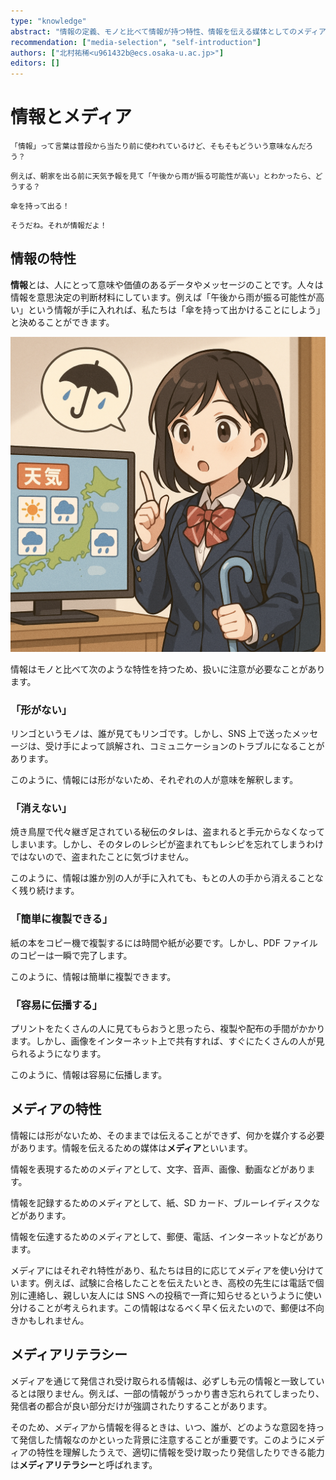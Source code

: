 ```yaml
---
type: "knowledge"
abstract: "情報の定義、モノと比べて情報が持つ特性、情報を伝える媒体としてのメディアについて学びます。"
recommendation: ["media-selection", "self-introduction"]
authors: ["北村祐稀<u961432b@ecs.osaka-u.ac.jp>"]
editors: []
---
```


# 情報とメディア

```:dialog:left:student2:question
「情報」って言葉は普段から当たり前に使われているけど、そもそもどういう意味なんだろう？
```

```:dialog:right:teacher1:normal
例えば、朝家を出る前に天気予報を見て「午後から雨が振る可能性が高い」とわかったら、どうする？
```

```:dialog:left:student2:exclamation
傘を持って出る！
```

```:dialog:right:teacher1:normal
そうだね。それが情報だよ！
```

## 情報の特性

**情報**とは、人にとって意味や価値のあるデータやメッセージのことです。人々は情報を意思決定の判断材料にしています。例えば「午後から雨が振る可能性が高い」という情報が手に入れれば、私たちは「傘を持って出かけることにしよう」と決めることができます。

![天気予報という情報をもとに行動を決定しています](/h30-informatics1/1-information-society-a/illustrations/weather-forecast.png)

情報はモノと比べて次のような特性を持つため、扱いに注意が必要なことがあります。

### 「形がない」

リンゴというモノは、誰が見てもリンゴです。しかし、SNS 上で送ったメッセージは、受け手によって誤解され、コミュニケーションのトラブルになることがあります。

このように、情報には形がないため、それぞれの人が意味を解釈します。

### 「消えない」

焼き鳥屋で代々継ぎ足されている秘伝のタレは、盗まれると手元からなくなってしまいます。しかし、そのタレのレシピが盗まれてもレシピを忘れてしまうわけではないので、盗まれたことに気づけません。

このように、情報は誰か別の人が手に入れても、もとの人の手から消えることなく残り続けます。

### 「簡単に複製できる」

紙の本をコピー機で複製するには時間や紙が必要です。しかし、PDF ファイルのコピーは一瞬で完了します。

このように、情報は簡単に複製できます。

### 「容易に伝播する」

プリントをたくさんの人に見てもらおうと思ったら、複製や配布の手間がかかります。しかし、画像をインターネット上で共有すれば、すぐにたくさんの人が見られるようになります。

このように、情報は容易に伝播します。

## メディアの特性

情報には形がないため、そのままでは伝えることができず、何かを媒介する必要があります。情報を伝えるための媒体は**メディア**といいます。

情報を表現するためのメディアとして、文字、音声、画像、動画などがあります。

情報を記録するためのメディアとして、紙、SD カード、ブルーレイディスクなどがあります。

情報を伝達するためのメディアとして、郵便、電話、インターネットなどがあります。

メディアにはそれぞれ特性があり、私たちは目的に応じてメディアを使い分けています。例えば、試験に合格したことを伝えたいとき、高校の先生には電話で個別に連絡し、親しい友人には SNS への投稿で一斉に知らせるというように使い分けることが考えられます。この情報はなるべく早く伝えたいので、郵便は不向きかもしれません。

## メディアリテラシー

メディアを通じて発信され受け取られる情報は、必ずしも元の情報と一致しているとは限りません。例えば、一部の情報がうっかり書き忘れられてしまったり、発信者の都合が良い部分だけが強調されたりすることがあります。

そのため、メディアから情報を得るときは、いつ、誰が、どのような意図を持って発信した情報なのかといった背景に注意することが重要です。このようにメディアの特性を理解したうえで、適切に情報を受け取ったり発信したりできる能力は**メディアリテラシー**と呼ばれます。
